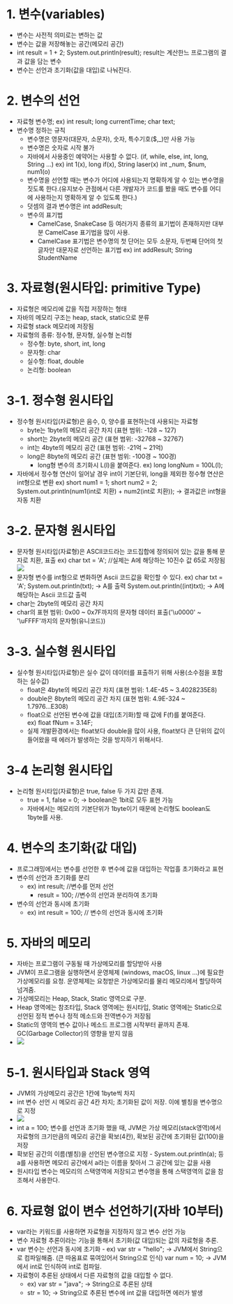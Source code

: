 # 1. 변수(variables)
- 변수는 사전적 의미로는 변하는 값
- 변수는 값을 저장해놓는 공간(메모리 공간)
- int result = 1 + 2;
System.out.println(result);
result는 계산한느 프로그램의 결과 값을 담는 변수
- 변수는 선언과 초기화(값을 대입)로 나눠진다.

# 2. 변수의 선언
- 자료형 변수명;
  ex) int result; long currentTime;
      char text;
- 변수명 정하는 규칙
  - 변수명은 영문자(대문자, 소문자), 숫자, 특수기호($,_)만 사용 가능
  - 변수명은 숫자로 시작 불가
  - 자바에서 사용중인 예약어는 사용할 수 없다. (if, while, else, int, long, String ...)
     ex) int 1(x), long if(x), String laser(x)
     int _num, $num, num1(o)
  - 변수명을 선언할 때는 변수가 어디에 사용되는지 명확하게 알 수 있는 변수명을 짓도록 한다.(유지보수 관점에서 다른 개발자가 코드를 봤을 때도 변수를 어디에 사용하는지 명확하게 알 수 있도록 한다.)
  - 덧셈의 결과 변수명은 int addResult;
  - 변수의 표기법
    - CamelCase, SnakeCase 등 여러가지 종류의 표기법이 존재하지만 대부분 CamelCase 표기법을 많이 사용.
    - CamelCase 표기법은 변수명의 첫 단어는 모두 소문자, 두번째 단어의 첫글자만 대문자로 선언하는 표기법
    ex) int addResult; String StudentName

# 3. 자료형(원시타입: primitive Type)
- 자료형은 메모리에 값을 직접 저장하는 형태
- 자바의 메모리 구조는 heap, stack, static으로 분류
- 자료형 stack 메모리에 저장됨
- 자료형의 종류: 정수형, 문자형, 실수형 논리형
  - 정수형: byte, short, int, long
  - 문자형: char
  - 실수형: float, double
  - 논리형: boolean

 # 3-1. 정수형 원시타입
  - 정수형 원시타입(자료형)은 음수, 0, 양수를 표현하는데 사용되는 자료형
     - byte는 1byte의 메모리 공간 차지 (표현 범위: -128 ~ 127)
     - short는 2byte의 메모리 공간 (표현 범위: -32768 ~ 32767)
     - int는 4byte의 메모리 공간 (표현 범위: -21억 ~ 21억)
     - long은 8byte의 메모리 공간 (표현 범위: -100경 ~ 100경)
       - long형 변수의 초기화시 L(l)을 붙여준다.
       ex) long longNum = 100L(l);
 - 자바에서 정수형 연산이 일어날 경우 int이 기본단위, long을 제외한 정수형 연산은 int형으로 변환
   ex) short num1 = 1;
       short num2 = 2; 
       System.out.println(num1(int로 치환) + num2(int로 치환)); -> 결과값은 int형을 자동 치환

  # 3-2. 문자형 원시타입
   - 문자형 원시타입(자료형)은 ASCII코드라는 코드집합에 정의되어 있는 값을 통해 문자로 치환, 표출
     ex) char txt = 'A'; //실제는 A에 해당하는 10진수 값 65로 저장됨
     <img src="images/아스키코드.png">
   - 문자형 변수를 int형으로 변화하면 Ascii 코드값을 확인할 수 있다.
     ex) char txt = 'A';
        System.out.println(txt); -> A를 출력
        System.out.println((int)txt); -> A에 해당하는 Ascii 코드값 출력
   - char는 2byte의 메모리 공간 차지
   - char의 표현 범위: 0x00 ~ 0x7F까지의 문자형 데이터 표출('\u0000' ~ '\uFFFF'까지의 문자형(유니코드))

  # 3-3. 실수형 원시타입
   - 실수형 원시타입(자료형)은 실수 값이 데이터를 표출하기 위해 사용(소수점을 포함하는 실수값)
     - float은 4byte의 메모리 공간 차지 (표현 범위: 1.4E-45 ~ 3.4028235E8)
     - double은 8byte의 메모리 공간 차지 (표현 범위: 4.9E-324 ~ 1.7976...E308)
     - float으로 선언된 변수에 값을 대입(초기화)할 때 값에 F(f)를 붙여준다.           
       ex) float fNum = 3.14F;
     - 실제 개발환경에서는 float보다 double을 많이 사용, float보다 큰 단위의 값이 들어왔을 때 에러가 발생하는 것을 방지하기 위해서다.

  # 3-4 논리형 원시타입
   - 논리형 원시타입(자료형)은 true, false 두 가지 값만 존재.
     - true = 1, false = 0; -> boolean은 1bit로 모두 표현 가능
     - 자바에서는 메모리의 기본단위가 1byte이기 때문에 논리형도 boolean도 1byte를 사용.

     
  # 4. 변수의 초기화(값 대입)
   - 프로그래밍에서는 변수를 선언한 후 변수에 값을 대입하는 작업흘 초기화라고 표현
   - 변수의 선언과 초기화를 분리
     - ex) int result; //변수를 먼저 선언
         - result = 100; //변수의 선언과 분리하여 초기화
   - 변수의 선언과 동시에 초기화
     - ex) int result = 100; // 변수의 선언과 동시에 초기화

  # 5. 자바의 메모리
   - 자바는 프로그램이 구동될 때 가상메모리를 할당받아 사용
   - JVM이 프로그램을 실행하면서 운영체제
     (windows, macOS, linux ...)에 필요한 가상메모리를 요청. 운영체제는 요청받은 가상메모리를 물리 메모리에서 할당하여 넘겨줌.
   - 가상메모리는 Heap, Stack, Static 영역으로 구분.
   - Heap 영역에는 참조타입, Stack 영역에는 원시타입, Static 영역에는 Static으로 선언된 
     정적 변수나 정적 메소드와 전역변수가 저장됨
   - Static의 영역의 변수 값이나 메소드 프로그램 시작부터 끝까지 존재.
     GC(Garbage Collector)의 영향을 받지 않음
   - <img src="images/.png">

   # 5-1. 원시타입과 Stack 영역
   - JVM의 가상메모리 공간은 1칸에 1byte씩 차지
   - int 변수 선언 시 메모리 공간 4칸 차지; 초기화된 값이 저장. 이에 별칭을 변수명으로 지정
   - <img src="images/원시타입과 stack영역.jpg">
   - int a = 100; 변수를 선언과 초기화 했을 때, JVM은 가상 메모리(stack영역)에서 자료형의 크기만큼의 메모리 공간을 확보(4칸), 확보된 공간에 초기화된 값(100)을 저장
   - 확보된 공간의 이름(별칭)을 선언된 변수명으로 지정
    - System.out.println(a); 등 a를 사용하면 메모리 공간에서 a라는 이름을 찾아서 그 공간에 있는 값을 사용     
   - 원시타입 변수는 메모리의 스택영역에 저장되고 변수명을 통해 스택영역의 값을 참조해서 사용한다.

   # 6. 자료형 없이 변수 선언하기(자바 10부터)
   - var라는 키워드를 사용하면 자료형을 지정하지 않고 변수 선언 가능
   - 변수 자료형 추론이라는 기능을 통해서 초기화(값 대입)되는 값의 자료형을 추론.
   - var 변수는 선언과 동시에 초기화
    - ex) var str = "hello"; -> JVM에서 String으로 컴파일해줌.
      (큰 따옴표로 묶여있어서 String으로 인식)
      var num = 10; -> JVM에서 int로 인식하여 int로 컴파일.
   - 자료형이 추론된 상태에서 다른 자료형의 값을 대입할 수 없다.
     - ex) var str = "java"; -> String으로 추론된 상태
     - str = 10; -> String으로 추론된 변수에 int 값을 대입하면 에러가 발생